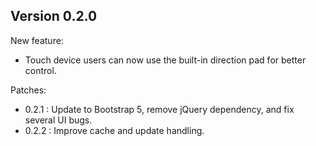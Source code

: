 
## Version 0.2.0

New feature:
- Touch device users can now use the built-in direction pad for better control.

Patches:
- 0.2.1 : Update to Bootstrap 5, remove jQuery dependency, and fix several UI bugs.
- 0.2.2 : Improve cache and update handling.
